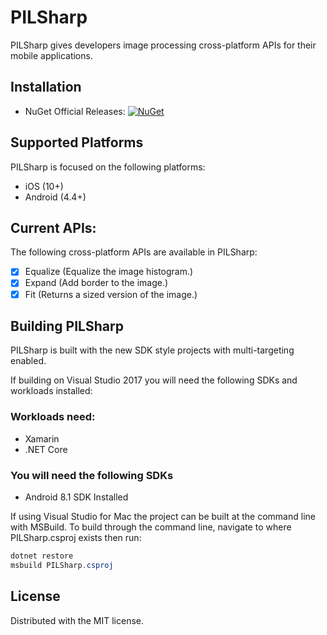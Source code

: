 # PILSharp

PILSharp gives developers image processing cross-platform APIs for their mobile applications. 

## Installation
* NuGet Official Releases: [![NuGet](https://img.shields.io/nuget/v/PILSharp.svg?label=NuGet)](https://www.nuget.org/packages/PILSharp)

## Supported Platforms
PILSharp is focused on the following platforms:
- iOS (10+)
- Android (4.4+)

## Current APIs:
The following cross-platform APIs are available in PILSharp:
- [x] Equalize (Equalize the image histogram.)
- [x] Expand (Add border to the image.)
- [x] Fit (Returns a sized version of the image.)

## Building PILSharp
PILSharp is built with the new SDK style projects with multi-targeting enabled. 

If building on Visual Studio 2017 you will need the following SDKs and workloads installed:

### Workloads need:
- Xamarin
- .NET Core

### You will need the following SDKs
- Android 8.1 SDK Installed

If using Visual Studio for Mac the project can be built at the command line with MSBuild. To build through the command line, navigate to where PILSharp.csproj exists then run:

```csharp
dotnet restore
msbuild PILSharp.csproj
```
## License
Distributed with the MIT license.
